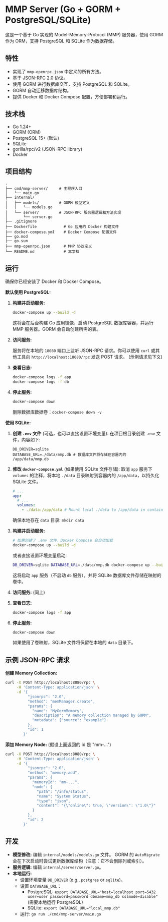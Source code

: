 # MMP Server (Go + GORM + PostgreSQL/SQLite)

这是一个基于 Go 实现的 Model-Memory-Protocol (MMP) 服务器，使用 GORM 作为 ORM，支持 PostgreSQL 和 SQLite 作为数据存储。

## 特性

*   实现了 `mmp-openrpc.json` 中定义的所有方法。
*   基于 JSON-RPC 2.0 协议。
*   使用 GORM 进行数据库交互，支持 PostgreSQL 和 SQLite。
*   GORM 自动迁移数据库结构。
*   提供 Docker 和 Docker Compose 配置，方便部署和运行。

## 技术栈

*   Go 1.24+
*   GORM (ORM)
*   PostgreSQL 15+ (默认)
*   SQLite
*   gorilla/rpc/v2 (JSON-RPC library)
*   Docker

## 项目结构

```
.
├── cmd/mmp-server/     # 主程序入口
│   └── main.go
├── internal/
│   ├── models/         # GORM 模型定义
│   │   └── models.go
│   └── server/         # JSON-RPC 服务器逻辑和方法实现
│       └── server.go
├── .gitignore
├── Dockerfile            # Go 应用的 Docker 构建文件
├── docker-compose.yml    # Docker Compose 配置文件
├── go.mod
├── go.sum
├── mmp-openrpc.json      # MMP 协议定义
└── README.md             # 本文档
```

## 运行

确保你已经安装了 Docker 和 Docker Compose。

**默认使用 PostgreSQL:**

1.  **构建并启动服务:**

    ```bash
    docker-compose up --build -d
    ```

    这将会在后台构建 Go 应用镜像，启动 PostgreSQL 数据库容器，并运行 MMP 服务器。GORM 会自动创建所需的表。

2.  **访问服务:**

    服务将在本地的 `18080` 端口上监听 JSON-RPC 请求。你可以使用 `curl` 或其他工具向 `http://localhost:18080/rpc` 发送 POST 请求。
    (示例请求见下文)

3.  **查看日志:**

    ```bash
    docker-compose logs -f app
    docker-compose logs -f db
    ```

4.  **停止服务:**

    ```bash
    docker-compose down
    ```
    删除数据库数据卷：`docker-compose down -v`

**使用 SQLite:**

1.  **创建 `.env` 文件** (可选，也可以直接设置环境变量):
    在项目根目录创建 `.env` 文件，内容如下:
    ```dotenv
    DB_DRIVER=sqlite
    DATABASE_URL=./data/mmp.db # 数据库文件将存储在容器内的 /app/data/mmp.db
    ```

2.  **修改 `docker-compose.yml`** (如果使用 SQLite 文件存储):
    取消 `app` 服务下 `volumes` 的注释，将本地 `./data` 目录映射到容器内的 `/app/data`，以持久化 SQLite 文件。
    ```yaml
    # ...
    app:
      # ...
      volumes:
        - ./data:/app/data # Mount local ./data to /app/data in container
    ```
    确保本地存在 `data` 目录: `mkdir data`

3.  **构建并启动服务:**

    ```bash
    # 如果创建了 .env 文件，Docker Compose 会自动加载
    docker-compose up --build -d
    ```
    或者直接设置环境变量启动:
    ```bash
    DB_DRIVER=sqlite DATABASE_URL=./data/mmp.db docker-compose up --build -d
    ```
    这将启动 `app` 服务（不启动 `db` 服务），并将 SQLite 数据库文件存储在映射的卷中。

4.  **访问服务:** (同上)

5.  **查看日志:**
    ```bash
    docker-compose logs -f app
    ```

6.  **停止服务:**
    ```bash
    docker-compose down
    ```
    如果使用了卷映射，SQLite 文件将保留在本地的 `data` 目录下。

## 示例 JSON-RPC 请求

**创建 Memory Collection:**

```bash
curl -X POST http://localhost:8080/rpc \
     -H 'Content-Type: application/json' \
     -d '{
          "jsonrpc": "2.0",
          "method": "memManager.create",
          "params": {
            "name": "MyGormMemory",
            "description": "A memory collection managed by GORM",
            "metadata": {"source": "example"}
          },
          "id": 1
        }'
```

**添加 Memory Node:** (假设上面返回的 id 是 "mm-...")

```bash
curl -X POST http://localhost:8080/rpc \
     -H 'Content-Type: application/json' \
     -d '{
          "jsonrpc": "2.0",
          "method": "memory.add",
          "params": {
            "memoryId": "mm-...",
            "node": {
              "path": "/info/status",
              "name": "System Status",
              "type": "json",
              "content": "{\"online\": true, \"version\": \"1.0\"}"
            }
          },
          "id": 2
        }'
```

## 开发

*   **模型修改:** 编辑 `internal/models/models.go` 文件。
GORM 的 `AutoMigrate` 会在下次启动时尝试更新数据库结构（注意：它不会删除列或索引）。
*   **服务逻辑:** 编辑 `internal/server/server.go`。
*   **本地运行:**
    *   设置环境变量 `DB_DRIVER` (e.g., `postgres` or `sqlite`)。
    *   设置 `DATABASE_URL`：
        *   PostgreSQL: `export DATABASE_URL="host=localhost port=5432 user=user password=password dbname=mmp_db sslmode=disable"` (需要本地运行 PostgreSQL)
        *   SQLite: `export DATABASE_URL="local_mmp.db"`
    *   运行: `go run ./cmd/mmp-server/main.go`